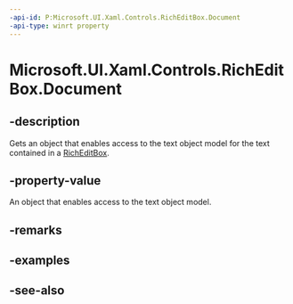 ```yaml
---
-api-id: P:Microsoft.UI.Xaml.Controls.RichEditBox.Document
-api-type: winrt property
---
```


<!-- Property syntax
public Windows.UI.Text.ITextDocument Document { get; }
-->

# Microsoft.UI.Xaml.Controls.RichEditBox.Document

## -description
Gets an object that enables access to the text object model for the text contained in a [RichEditBox](richeditbox.md).

## -property-value
An object that enables access to the text object model.

## -remarks

## -examples

## -see-also
